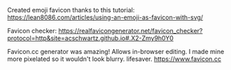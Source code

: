 Created emoji favicon thanks to this tutorial:
https://lean8086.com/articles/using-an-emoji-as-favicon-with-svg/

Favicon checker:
https://realfavicongenerator.net/favicon_checker?protocol=http&site=acschwartz.github.io#.X2-Zmy9h0Y0

Favicon.cc generator was amazing! Allows in-browser editing.
I made mine more pixelated so it wouldn't look blurry. lifesaver.
https://www.favicon.cc